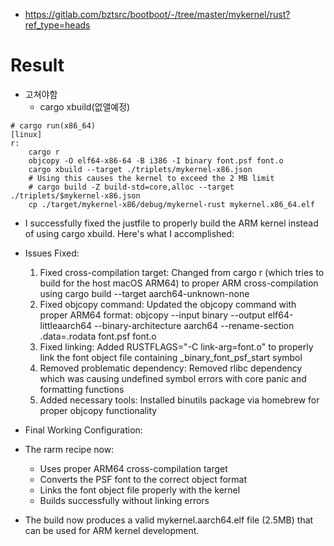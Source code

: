 - https://gitlab.com/bztsrc/bootboot/-/tree/master/mykernel/rust?ref_type=heads

# Result

- 고쳐야함
  - cargo xbuild(없앨예정)

```justfile
# cargo run(x86_64)
[linux]
r:
    cargo r
    objcopy -O elf64-x86-64 -B i386 -I binary font.psf font.o
    cargo xbuild --target ./triplets/mykernel-x86.json
    # Using this causes the kernel to exceed the 2 MB limit
    # cargo build -Z build-std=core,alloc --target ./triplets/$mykernel-x86.json
    cp ./target/mykernel-x86/debug/mykernel-rust mykernel.x86_64.elf

```

- I successfully fixed the justfile to properly build the ARM kernel instead of using cargo xbuild. Here's what I accomplished:

- Issues Fixed:

  1. Fixed cross-compilation target: Changed from cargo r (which tries to build for the host macOS ARM64) to proper ARM cross-compilation using cargo
   build --target aarch64-unknown-none
  2. Fixed objcopy command: Updated the objcopy command with proper ARM64 format:
  objcopy --input binary --output elf64-littleaarch64 --binary-architecture aarch64 --rename-section .data=.rodata font.psf font.o
  3. Fixed linking: Added RUSTFLAGS="-C link-arg=font.o" to properly link the font object file containing _binary_font_psf_start symbol
  4. Removed problematic dependency: Removed rlibc dependency which was causing undefined symbol errors with core panic and formatting functions
  5. Added necessary tools: Installed binutils package via homebrew for proper objcopy functionality

- Final Working Configuration:

- The rarm recipe now:
  - Uses proper ARM64 cross-compilation target
  - Converts the PSF font to the correct object format
  - Links the font object file properly with the kernel
  - Builds successfully without linking errors

- The build now produces a valid mykernel.aarch64.elf file (2.5MB) that can be used for ARM kernel development.
